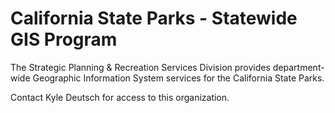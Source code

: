 # California State Parks - Statewide GIS Program

The Strategic Planning & Recreation Services Division provides department-wide Geographic Information System services for the California State Parks.

Contact Kyle Deutsch for access to this organization.
